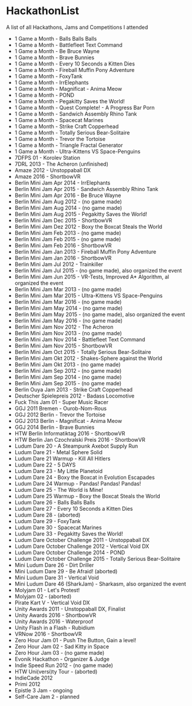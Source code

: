 # HackathonList
A list of all Hackathons, Jams and Competitions I attended

* 1 Game a Month - Balls Balls Balls
* 1 Game a Month - Battlefleet Text Command
* 1 Game a Month - Be Bruce Wayne
* 1 Game a Month - Brave Bunnies
* 1 Game a Month - Every 10 Seconds a Kitten Dies
* 1 Game a Month - Fireball Muffin Pony Adventure
* 1 Game a Month - FoxyTank
* 1 Game a Month - IrrElephants
* 1 Game a Month - Magnificat - Anima Meow
* 1 Game a Month - POND
* 1 Game a Month - Pegakitty Saves the World!
* 1 Game a Month - Quest Complete! - A Progress Bar Porn
* 1 Game a Month - Sandwich Assembly Rhino Tank
* 1 Game a Month - Spacecat Marines
* 1 Game a Month - Strike Craft Copperhead
* 1 Game a Month - Totally Serious Bear-Solitaire
* 1 Game a Month - Trevor the Tortoise
* 1 Game a Month - Triangle Fractal Generator
* 1 Game a Month - Ultra-Kittens VS Space-Penguins
* 7DFPS 01 - Korolev Station
* 7DRL 2013 - The Acheron (unfinished)
* Amaze 2012 - Unstoppaball DX
* Amaze 2016 - ShortbowVR
* Berlin Mini Jam Apr 2014 - IrrElephants
* Berlin Mini Jam Apr 2015 - Sandwich Assembly Rhino Tank
* Berlin Mini Jam Apr 2016 - Be Bruce Wayne
* Berlin Mini Jam Aug 2012 - (no game made)
* Berlin Mini Jam Aug 2014 - (no game made)
* Berlin Mini Jam Aug 2015 - Pegakitty Saves the World!
* Berlin Mini Jam Dec 2015 - ShortbowVR
* Berlin Mini Jam Dez 2012 - Boxy the Boxcat Steals the World
* Berlin Mini Jam Feb 2013 - (no game made)
* Berlin Mini Jam Feb 2015 - (no game made)
* Berlin Mini Jam Feb 2016 - ShortbowVR
* Berlin Mini Jam Jan 2013 - Fireball Muffin Pony Adventure
* Berlin Mini Jam Jan 2016 - ShortbowVR
* Berlin Mini Jam Jul 2012 - Trainkiller
* Berlin Mini Jam Jul 2015 - (no game made), also organized the event
* Berlin Mini Jam Jun 2015 - VR-Tests, Improved A* Algorithm, al organized the event
* Berlin Mini Jam Mar 2013 - (no game made)
* Berlin Mini Jam Mar 2015 - Ultra-Kittens VS Space-Penguins
* Berlin Mini Jam Mar 2016 - (no game made)
* Berlin Mini Jam May 2014 - (no game made)
* Berlin Mini Jam May 2015 - (no game made), also organized the event
* Berlin Mini Jam May 2016 - (no game made)
* Berlin Mini Jam Nov 2012 - The Acheron
* Berlin Mini Jam Nov 2013 - (no game made)
* Berlin Mini Jam Nov 2014 - Battlefleet Text Command
* Berlin Mini Jam Nov 2015 - ShortbowVR
* Berlin Mini Jam Oct 2015 - Totally Serious Bear-Solitaire
* Berlin Mini Jam Okt 2012 - Shakes-Sphere against the World
* Berlin Mini Jam Okt 2013 - (no game made)
* Berlin Mini Jam Sep 2012 - (no game made)
* Berlin Mini Jam Sep 2014 - (no game made)
* Berlin Mini Jam Sep 2015 - (no game made)
* Berlin Ouya Jam 2013 - Strike Craft Copperhead
* Deutscher Spielepreis 2012 - Badass Locomotive
* Fuck This Jam 01 - Super Music Racer
* GGJ 2011 Bremen - Ourob-Nom-Rous
* GGJ 2012 Berlin - Trevor the Tortoise
* GGJ 2013 Berlin - Magnificat - Anima Meow
* GGJ 2014 Berlin - Brave Bunnies
* HTW Berlin Informatiktag 2016 - ShortbowVR
* HTW Berlin Jan Czochralski Preis 2016 - ShortbowVR
* Ludum Dare 20 - A Steampunk Axebot Supply Run
* Ludum Dare 21 - Metal Sphere Solid
* Ludum Dare 21 Warmup - Kill All Hitlers
* Ludum Dare 22 - 5 DAYS
* Ludum Dare 23 - My Little Planetoid
* Ludum Dare 24 - Boxy the Boxcat in Evolution Escapades
* Ludum Dare 24 Warmup - Pandas! Pandas! Pandas!
* Ludum Dare 25 - The World is Mine!
* Ludum Dare 25 Warmup - Boxy the Boxcat Steals the World
* Ludum Dare 26 - Balls Balls Balls
* Ludum Dare 27 - Every 10 Seconds a Kitten Dies
* Ludum Dare 28 - (aborted)
* Ludum Dare 29 - FoxyTank
* Ludum Dare 30 - Spacecat Marines
* Ludum Dare 33 - Pegakitty Saves the World!
* Ludum Dare October Challenge 2011 - Unstoppaball DX
* Ludum Dare October Challenge 2012 - Vertical Void DX
* Ludum Dare October Challenge 2014 - POND
* Ludum Dare October Challenge 2015 - Totally Serious Bear-Solitaire
* Mini Ludum Dare 26            - Dirt Driller
* Mini Ludum Dare 29            - Be Afraid! (aborted)
* Mini Ludum Dare 31            - Vertical Void
* Mini Ludum Dare 46 (SharkJam) - Sharkasm, also organized the event
* Molyjam 01 - Let's Protest!
* Molyjam 02 - (aborted)
* Pirate Kart V - Vertical Void DX
* Unity Awards 2011 - Unstoppaball DX, Finalist
* Unity Awards 2016 - ShortbowVR
* Unity Awards 2016 - Waterproof
* Unity Flash in a Flash - Rubidium
* VRNow 2016 - ShortbowVR
* Zero Hour Jam 01 - Push The Button, Gain a level!
* Zero Hour Jam 02 - Sad Kitty in Space
* Zero Hour Jam 03 - (no game made)
* Evonik Hackathon - Organizer & Judge
* Indie Speed Run 2012 - (no game made)
* HTW Uni(versi)ty Tour - (aborted)
* IndieCade 2012
* Primi 2012
* Epistle 3 Jam - ongoing
* Self-Care Jam 2 - planned
